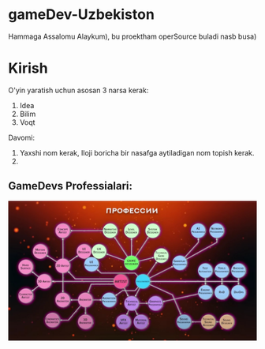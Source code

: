 # gameDev-Uzbekiston

Hammaga Assalomu Alaykum), bu proektham operSource buladi nasb busa)

# Kirish
O'yin yaratish uchun asosan 3 narsa kerak:
1. Idea
2. Bilim
3. Voqt

Davomi:
1. Yaxshi nom kerak, Iloji boricha bir nasafga aytiladigan nom topish kerak.
2. 




## GameDevs Professialari:
![Image](./c391b0a22f5c1e46d62c8274a21ced6e.jpg)
